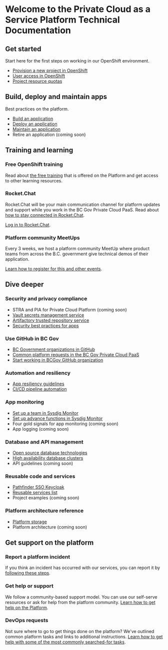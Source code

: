 Welcome to the Private Cloud as a Service Platform Technical Documentation
==========================================================================

Get started
-----------

Start here for the first steps on working in our OpenShift environment.

* [Provision a new project in OpenShift](docs/openshift-projects-and-access/provision-new-openshift-project.md)
* [User access in OpenShift](docs/openshift-projects-and-access/grant-user-access-openshift.md)
* [Project resource quotas](docs/automation-and-resiliency/openshift-project-resource-quotas.md)

Build, deploy and maintain apps
-------------------------------

Best practices on the platform.

* [Build an application](docs/build-deploy-and-maintain-apps/build-an-application.md)
* [Deploy an application](docs/build-deploy-and-maintain-apps/deploy-an-application.md)
* [Maintain an application](docs/build-deploy-and-maintain-apps/maintain-an-application.md)
* Retire an application (coming soon)

Training and learning
---------------------

### Free OpenShift training

Read
about [the free training](https://cloud.gov.bc.ca/private-cloud/support-and-community/platform-training-and-resources/)
that is offered on the Platform and get access to other learning resources.

### Rocket.Chat

Rocket.Chat will be your main communication channel for platform updates and support while you work in the BC Gov
Private Cloud PaaS. Read
about [how to stay connected in Rocket.Chat](https://cloud.gov.bc.ca/private-cloud/support-and-community/stay-connected/).

[Log in to Rocket.Chat](https://chat.developer.gov.bc.ca).

### Platform community MeetUps

Every 3 weeks, we host a platform community MeetUp where product teams from across the B.C. government give technical
demos of their application.

[Learn how to register for this and other events](https://cloud.gov.bc.ca/private-cloud/support-and-community/events-in-the-bc-gov-private-cloud-paas/).

Dive deeper
-----------

### Security and privacy compliance

* STRA and PIA for Private Cloud Platform (coming soon)
* [Vault secrets management service](docs/security-and-privacy-compliance/vault-secrets-management-service.md)
* [Artifactory trusted repository service](docs/build-deploy-and-maintain-apps/image-artifact-management-with-artifactory.md)
* [Security best practices for apps](docs/security-and-privacy-compliance/security-best-practices-for-apps.md)

### Use GitHub in BC Gov

* [BC Government organizations in GitHub](https://mvp.developer.gov.bc.ca/docs/default/component/bcdg/use-github-in-bcgov/bc-government-organizations-in-github/)
* [Common platform requests in the BC Gov Private Cloud PaaS](https://cloud.gov.bc.ca/private-cloud/support-and-community/devops-requests-in-the-bc-gov-private-cloud-paas/)
* [Start working in BCGov GitHub organization](https://mvp.developer.gov.bc.ca/docs/default/component/bcdg/use-github-in-bcgov/start-working-in-bcgov-github-organization/)

### Automation and resiliency

* [App resiliency guidelines](docs/automation-and-resiliency/app-resiliency-guidelines.md)
* [CI/CD pipeline automation](docs/automation-and-resiliency/cicd-pipeline-templates-for-private-cloud-teams.md)

### App monitoring

* [Set up a team in Sysdig Monitor](docs/app-monitoring/sysdig-monitor-setup-team.md)
* [Set up advance functions in Sysdig Monitor](docs/app-monitoring/sysdig-monitor-set-up-advanced-functions.md)
* Four gold signals for app monitoring (coming soon)
* App logging (coming soon)

### Database and API management

* [Open source database technologies](docs/database-and-api-management/opensource-database-technologies.md)
* [High availability database clusters](docs/database-and-api-management/high-availability-database-clusters.md)
* API guidelines (coming soon)

### Reusable code and services

* [Pathfinder SSO Keycloak](docs/reusable-code-and-services/reusable-services-list.md#pathfinder-single-sign-on-keycloak)
* [Reusable services list](docs/reusable-code-and-services/reusable-services-list.md)
* Project examples (coming soon)

### Platform architecture reference

* [Platform storage](docs/platform-architecture-reference/platform-storage.md)
* Platform architecture (coming soon)


Get support on the platform
---------------------------

### Report a platform incident

If you think an incident has occurred with our services, you can report it
by [following these steps](https://cloud.gov.bc.ca/private-cloud/support-and-community/support-incident-response-flow/).

### Get help or support

We follow a community-based support model. You can use our self-serve resources or ask for help from the platform
community. [Learn how to get help on the Platform](https://cloud.gov.bc.ca/private-cloud/support-and-community/how-to-get-support-or-help/).

### DevOps requests

Not sure where to go to get things done on the platform? We've outlined common platform tasks and links to additional
instructions. [Learn how to get help with some of the most commonly searched-for tasks](https://cloud.gov.bc.ca/private-cloud/support-and-community/devops-requests-in-the-bc-gov-private-cloud-paas/).
